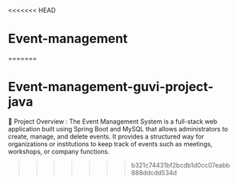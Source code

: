 <<<<<<< HEAD
# Event-management
=======
# Event-management-guvi-project-java
📌 Project Overview : The Event Management System is a full-stack web application built using Spring Boot and MySQL that allows administrators to create, manage, and delete events. It provides a structured way for organizations or institutions to keep track of events such as meetings, workshops, or company functions.
>>>>>>> b321c74431bf2bcdb1d0cc07eabb888ddcdd534d

